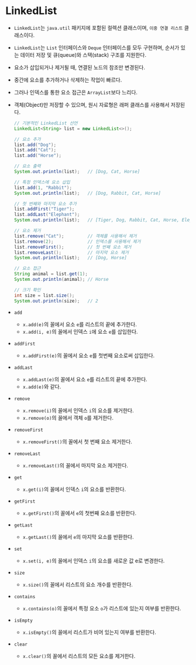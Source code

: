 # LinkedList

- `LinkedList`는 `java.util` 패키지에 포함된 컬렉션 클래스이며, `이중 연결 리스트` 클래스이다.
- `LinkedList`는 `List` 인터페이스와 `Deque` 인터페이스를 모두 구현하며, 순서가 있는 데이터 저장 및 큐(queue)와 스택(stack) 구조를 지원한다.
- 요소가 삽입되거나 제거될 때, 연결된 노드의 참조만 변경된다.
- 중간에 요소를 추가하거나 삭제하는 작업이 빠르다.
- 그러나 인덱스를 통한 요소 접근은 `ArrayList`보다 느리다.
- 객체(Object)만 저장할 수 있으며, 원시 자료형은 래퍼 클래스를 사용해서 저장된다.

  ```java
  // 기본적인 LinkedList 선언
  LinkedList<String> list = new LinkedList<>();

  // 요소 추가
  list.add("Dog");
  list.add("Cat");
  list.add("Horse");

  // 요소 출력
  System.out.println(list);   // [Dog, Cat, Horse]

  // 특정 인덱스에 요소 삽입
  list.add(1, "Rabbit");
  System.out.println(list);   // [Dog, Rabbit, Cat, Horse]

  // 첫 번째와 마지막 요소 추가
  list.addFirst("Tiger");
  list.addLast("Elephant");
  System.out.println(list);   // [Tiger, Dog, Rabbit, Cat, Horse, Elephant]

  // 요소 제거
  list.remove("Cat");         // 객체를 사용해서 제거
  list.remove(2);             // 인덱스를 사용해서 제거
  list.removeFirst();         // 첫 번째 요소 제거
  list.removeLast();          // 마지막 요소 제거
  System.out.println(list);   // [Dog, Horse]

  // 요소 접근
  String animal = list.get(1);
  System.out.println(animal); // Horse

  // 크기 확인
  int size = list.size();
  System.out.println(size);   // 2
  ```

- `add`
  - `x.add(e)`의 꼴에서 요소 `e`를 리스트의 끝에 추가한다.
  - `x.add(i, e)`의 꼴에서 인덱스 `i`에 요소 `e`를 삽입한다.
- `addFirst`
  - `x.addFirst(e)`의 꼴에서 요소 `e`를 첫번째 요소로써 삽입한다.
- `addLast`
  - `x.addLast(e)`의 꼴에서 요소 `e`를 리스트의 끝에 추가한다.
  - `x.add(e)`와 같다.
- `remove`
  - `x.remove(i)`의 꼴에서 인덱스 `i`의 요소를 제거한다.
  - `x.remove(o)`의 꼴에서 객체 `o`를 제거한다.
- `removeFirst`
  - `x.removeFirst()`의 꼴에서 첫 번째 요소 제거한다.
- `removeLast`
  - `x.removeLast()`의 꼴에서 마지막 요소 제거한다.
- `get`
  - `x.get(i)`의 꼴에서 인덱스 `i`의 요소를 반환한다.
- `getFirst`
  - `x.getFirst()`의 꼴에서 `e`의 첫번째 요소를 반환한다.
- `getLast`
  - `x.getLast()`의 꼴에서 `e`의 마지막 요소를 반환한다.
- `set`
  - `x.set(i, e)`의 꼴에서 인덱스 `i`의 요소를 새로운 값 e로 변경한다.
- `size`
  - `x.size()`의 꼴에서 리스트의 요소 개수를 반환한다.
- `contains`
  - `x.contains(o)`의 꼴에서 특정 요소 `o`가 리스트에 있는지 여부를 반환한다.
- `isEmpty`
  - `x.isEmpty()`의 꼴에서 리스트가 비어 있는지 여부를 반환한다.
- `clear`
  - `x.clear()`의 꼴에서 리스트의 모든 요소를 제거한다.

